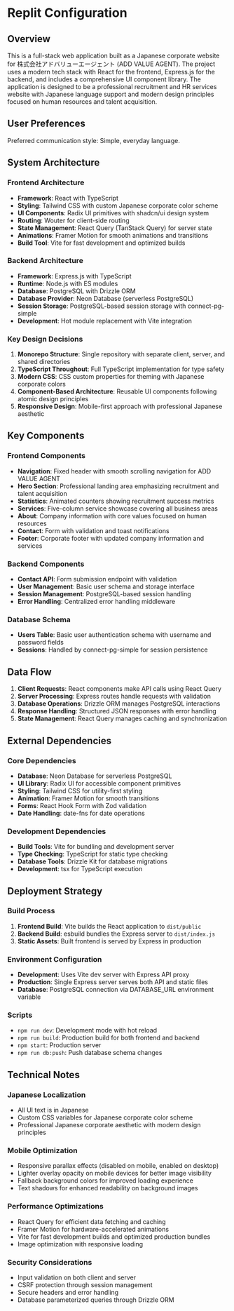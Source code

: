 # Replit Configuration

## Overview

This is a full-stack web application built as a Japanese corporate website for 株式会社アドバリューエージェント (ADD VALUE AGENT). The project uses a modern tech stack with React for the frontend, Express.js for the backend, and includes a comprehensive UI component library. The application is designed to be a professional recruitment and HR services website with Japanese language support and modern design principles focused on human resources and talent acquisition.

## User Preferences

Preferred communication style: Simple, everyday language.

## System Architecture

### Frontend Architecture
- **Framework**: React with TypeScript
- **Styling**: Tailwind CSS with custom Japanese corporate color scheme
- **UI Components**: Radix UI primitives with shadcn/ui design system
- **Routing**: Wouter for client-side routing
- **State Management**: React Query (TanStack Query) for server state
- **Animations**: Framer Motion for smooth animations and transitions
- **Build Tool**: Vite for fast development and optimized builds

### Backend Architecture
- **Framework**: Express.js with TypeScript
- **Runtime**: Node.js with ES modules
- **Database**: PostgreSQL with Drizzle ORM
- **Database Provider**: Neon Database (serverless PostgreSQL)
- **Session Storage**: PostgreSQL-based session storage with connect-pg-simple
- **Development**: Hot module replacement with Vite integration

### Key Design Decisions
1. **Monorepo Structure**: Single repository with separate client, server, and shared directories
2. **TypeScript Throughout**: Full TypeScript implementation for type safety
3. **Modern CSS**: CSS custom properties for theming with Japanese corporate colors
4. **Component-Based Architecture**: Reusable UI components following atomic design principles
5. **Responsive Design**: Mobile-first approach with professional Japanese aesthetic

## Key Components

### Frontend Components
- **Navigation**: Fixed header with smooth scrolling navigation for ADD VALUE AGENT
- **Hero Section**: Professional landing area emphasizing recruitment and talent acquisition
- **Statistics**: Animated counters showing recruitment success metrics
- **Services**: Five-column service showcase covering all business areas
- **About**: Company information with core values focused on human resources
- **Contact**: Form with validation and toast notifications
- **Footer**: Corporate footer with updated company information and services

### Backend Components
- **Contact API**: Form submission endpoint with validation
- **User Management**: Basic user schema and storage interface
- **Session Management**: PostgreSQL-based session handling
- **Error Handling**: Centralized error handling middleware

### Database Schema
- **Users Table**: Basic user authentication schema with username and password fields
- **Sessions**: Handled by connect-pg-simple for session persistence

## Data Flow

1. **Client Requests**: React components make API calls using React Query
2. **Server Processing**: Express routes handle requests with validation
3. **Database Operations**: Drizzle ORM manages PostgreSQL interactions
4. **Response Handling**: Structured JSON responses with error handling
5. **State Management**: React Query manages caching and synchronization

## External Dependencies

### Core Dependencies
- **Database**: Neon Database for serverless PostgreSQL
- **UI Library**: Radix UI for accessible component primitives
- **Styling**: Tailwind CSS for utility-first styling
- **Animation**: Framer Motion for smooth transitions
- **Forms**: React Hook Form with Zod validation
- **Date Handling**: date-fns for date operations

### Development Dependencies
- **Build Tools**: Vite for bundling and development server
- **Type Checking**: TypeScript for static type checking
- **Database Tools**: Drizzle Kit for database migrations
- **Development**: tsx for TypeScript execution

## Deployment Strategy

### Build Process
1. **Frontend Build**: Vite builds the React application to `dist/public`
2. **Backend Build**: esbuild bundles the Express server to `dist/index.js`
3. **Static Assets**: Built frontend is served by Express in production

### Environment Configuration
- **Development**: Uses Vite dev server with Express API proxy
- **Production**: Single Express server serves both API and static files
- **Database**: PostgreSQL connection via DATABASE_URL environment variable

### Scripts
- `npm run dev`: Development mode with hot reload
- `npm run build`: Production build for both frontend and backend
- `npm start`: Production server
- `npm run db:push`: Push database schema changes

## Technical Notes

### Japanese Localization
- All UI text is in Japanese
- Custom CSS variables for Japanese corporate color scheme
- Professional Japanese corporate aesthetic with modern design principles

### Mobile Optimization
- Responsive parallax effects (disabled on mobile, enabled on desktop)
- Lighter overlay opacity on mobile devices for better image visibility
- Fallback background colors for improved loading experience
- Text shadows for enhanced readability on background images

### Performance Optimizations
- React Query for efficient data fetching and caching
- Framer Motion for hardware-accelerated animations
- Vite for fast development builds and optimized production bundles
- Image optimization with responsive loading

### Security Considerations
- Input validation on both client and server
- CSRF protection through session management
- Secure headers and error handling
- Database parameterized queries through Drizzle ORM